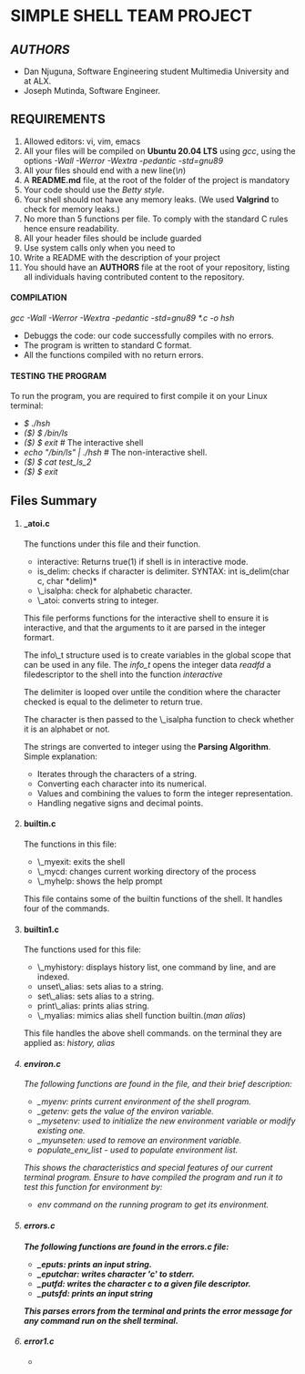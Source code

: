 <h1>SIMPLE SHELL TEAM PROJECT</h1>
<h2><i>AUTHORS</i></h2>
<ul>
<li>Dan Njuguna, Software Engineering student Multimedia University and at ALX.</li>
<li>Joseph Mutinda, Software Engineer.</li>
</ul>
<h2>REQUIREMENTS</h2>
<ol>
<li>Allowed editors: vi, vim, emacs</li>
<li>All your files will be compiled on <b>Ubuntu 20.04 LTS</b> using <em>gcc</em>, using the options <em>-Wall -Werror -Wextra -pedantic -std=gnu89</em></li>
<li>All your files should end with a new line(<i>\n</i>)</li>
<li>A <b>README.md</b> file, at the root of the folder of the project is mandatory</li>
<li>Your code should use the <i>Betty style</i>.</li>
<li>Your shell should not have any memory leaks. (We used <b>Valgrind</b> to check for memory leaks.)</li>
<li>No more than 5 functions per file. To comply with the standard C rules hence ensure readability.</li>
<li>All your header files should be include guarded</li>
<li>Use system calls only when you need to</li>
<li>Write a README with the description of your project</li>
<li>You should have an <b>AUTHORS</b> file at the root of your repository, listing all individuals having contributed content to the repository.</li>
</ol>

<h4><b>COMPILATION</b></h4>
<p><i>gcc -Wall -Werror -Wextra -pedantic -std=gnu89 *.c -o hsh</i></p>
<ul>
<li>Debuggs the code: our code successfully compiles with no errors.</li>
<li>The program is written to standard C format.</li>
<li>All the functions compiled with no return errors.</li>
</ul>

<h4>TESTING THE PROGRAM</h4>
<p>To run the program, you are required to first compile it on your Linux terminal: </p>
<ul>
<li><em>$ ./hsh</em></li>
<li><em>($) $ /bin/ls</em></li>
<li><em>($) $ exit </em> # The interactive shell</li>
<li><em>echo "/bin/ls" | ./hsh</em> # The non-interactive shell.</li>
<li><em>($) $ cat test_ls_2</em></li>
<li><em>($) $ exit</em></li>
</ul>

<h2>Files Summary</h2>
<ol>
<li>
<h4>_atoi.c</h4>
<p>The functions under this file and their function.</p>
<ul>
<li>interactive: Returns true(1) if shell is in interactive mode.</li>
<li>is_delim: checks if character is delimiter. SYNTAX: int is_delim(char c, char *delim)*</li>
<li>\_isalpha: check for alphabetic character.</li>
<li>\_atoi: converts string to integer.
</ul>
<p>This file performs functions for the interactive shell to ensure it is interactive, and that the arguments to it are parsed in the integer formart.</p>
<p>The info\_t structure used is to create variables in the global scope that can be used in any file. The <i>info_t</i> opens the integer data <i>readfd</i> a filedescriptor to the shell into the function <i>interactive</i></p>
<p>The delimiter is looped over untile the condition where the character checked is equal to the delimeter to return true.</p>
<p>The character is then passed to the \_isalpha function to check whether it is an alphabet or not.</p>
<p>The strings are converted to integer using the <b>Parsing Algorithm</b>. Simple explanation:</p>
<ul>
<li>Iterates through the characters of  a string.</li>
<li>Converting each character into its numerical.</li>
<li>Values and combining the values to form the integer representation.</li>
<li>Handling negative signs and decimal points.</li>
</ul>
</li>

<li>
<h4>builtin.c</h4>
<p>The functions in this file: </p>
<ul>
<li>\_myexit: exits the shell</li>
<li>\_mycd: changes current working directory of the process</li>
<li>\_myhelp: shows the help prompt</li>
</ul>
<p>This file contains some of the builtin functions of the shell. It handles four of the commands.</p>
</li>

<li>
<h4>builtin1.c</h4>
<p>The functions used for this file: </p>
<ul>
<li>\_myhistory: displays history list, one command by line, and are indexed.</li>
<li>unset\_alias: sets alias to a string.</li>
<li>set\_alias: sets alias to a string.</li>
<li>print\_alias: prints alias string.</li>
<li>\_myalias: mimics alias shell function builtin.(<i>man alias</i>)</li>
</ul>

<p>This file handles the above shell commands. on the terminal they are applied as: <i>history, alias</li></p>
</li>

<li>
<h4>environ.c</h4>
<p>The following functions are found in the file, and their brief description: </p>
<ul>
<li>_myenv: prints current environment of the shell program.</li>
<li>_getenv: gets the value of the environ variable.</li>
<li>_mysetenv: used to initialize the new environment variable or modify existing one.</li>
<li>_myunseten: used to remove an environment variable.</li>
<li>populate_env_list - used to populate environment list.</li>
</ul>
<p>This shows the characteristics and special features of our current terminal program. Ensure to have compiled the program and run it to test this function for environment by: </p>
<ul>
<li><i>env</i> command on the running program to get its environment.</li>
</ul>
</li>

<li>
<h4>errors.c<h4>
<p>The following functions are found in the <i>errors.c</i> file: </p>
<ul>
<li>_eputs: prints an input string.</li>
<li>_eputchar: writes character 'c' to stderr.</li>
<li>_putfd: writes the character c to a given file descriptor. </li>
<li>_putsfd: prints an input string</li>
</ul>
<p>This parses errors from the terminal and prints the error message for any command run on the shell terminal.</p>
</li>

<li>
<h4>error1.c</h4>
<ul>
<li>
</ul>
</li>
</ol>
